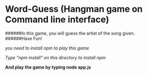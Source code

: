 # Word-Guess (Hangman game on Command line interface)


######In this game, you will guess the artist of the song given.
######Have Fun!

*you need to install npm to play this game*

*Type "npm install" on this directory to install npm*

**And play the game by typing node app.js**

